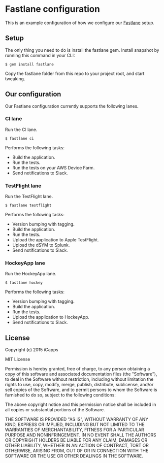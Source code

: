 # Fastlane configuration

This is an example configuration of how we configure our [Fastlane](http://fastlane.tools) setup.

## Setup

The only thing you need to do is install the fastlane gem. Install snapshot by running this command in your CLI:

```
$ gem install fastlane
```

Copy the fastlane folder from this repo to your project root, and start tweaking.

## Our configuration

Our Fastlane configuration currently supports the following lanes.

### CI lane

Run the CI lane.

    $ fastlane ci

Performs the following tasks:

- Build the application.
- Run the tests.
- Run the tests on your AWS Device Farm.
- Send notifications to Slack.

### TestFlight lane

Run the TestFlight lane.

    $ fastlane testflight

Performs the following tasks:

- Version bumping with tagging.
- Build the application.
- Run the tests.
- Upload the application to Apple TestFlight.
- Upload the dSYM to Splunk.
- Send notifications to Slack.

### HockeyApp lane

Run the HockeyApp lane.

    $ fastlane hockey

Performs the following tasks:

- Version bumping with tagging.
- Build the application.
- Run the tests.
- Upload the application to HockeyApp.
- Send notifications to Slack.

## License

Copyright (c) 2015 iCapps

MIT License

Permission is hereby granted, free of charge, to any person obtaining a copy of this software and associated documentation files (the "Software"), to deal in the Software without restriction, including without limitation the rights to use, copy, modify, merge, publish, distribute, sublicense, and/or sell copies of the Software, and to permit persons to whom the Software is furnished to do so, subject to the following conditions:

The above copyright notice and this permission notice shall be included in all copies or substantial portions of the Software.

THE SOFTWARE IS PROVIDED "AS IS", WITHOUT WARRANTY OF ANY KIND, EXPRESS OR IMPLIED, INCLUDING BUT NOT LIMITED TO THE WARRANTIES OF MERCHANTABILITY, FITNESS FOR A PARTICULAR PURPOSE AND NONINFRINGEMENT. IN NO EVENT SHALL THE AUTHORS OR COPYRIGHT HOLDERS BE LIABLE FOR ANY CLAIM, DAMAGES OR OTHER LIABILITY, WHETHER IN AN ACTION OF CONTRACT, TORT OR OTHERWISE, ARISING FROM, OUT OF OR IN CONNECTION WITH THE SOFTWARE OR THE USE OR OTHER DEALINGS IN THE SOFTWARE.

